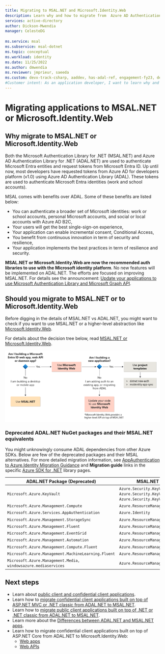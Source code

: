 ```yaml
---
title: Migrating to MSAL.NET and Microsoft.Identity.Web
description: Learn why and how to migrate from  Azure AD Authentication Library for .NET (ADAL.NET) to Microsoft Authentication Library for .NET (MSAL.NET) or Microsoft.Identity.Web
services: active-directory
author: Dickson-Mwendia
manager: CelesteDG

ms.service: msal
ms.subservice: msal-dotnet
ms.topic: conceptual
ms.workload: identity
ms.date: 11/25/2022
ms.author: dmwendia
ms.reviewer: jmprieur, saeeda
ms.custom: devx-track-csharp, aaddev, has-adal-ref, engagement-fy23, devx-track-dotnet
#Customer intent: As an application developer, I want to learn why and how to migrate from ADAL.NET and MSAL.NET or Microsoft.Identity.Web libraries.
---
```


# Migrating applications to MSAL.NET or Microsoft.Identity.Web

## Why migrate to MSAL.NET or Microsoft.Identity.Web

Both the Microsoft Authentication Library for .NET (MSAL.NET) and Azure AD Authentication Library for .NET (ADAL.NET) are used to authenticate Microsoft Entra entities and request tokens from Microsoft Entra ID. Up until now, most developers have requested tokens from Azure AD for developers platform (v1.0) using Azure AD Authentication Library (ADAL). These tokens are used to authenticate Microsoft Entra identities (work and school accounts). 

MSAL comes with benefits over ADAL. Some of these benefits are listed below:

- You can authenticate a broader set of Microsoft identities: work or school accounts, personal Microsoft accounts, and social or local accounts with Azure AD B2C,
- Your users will get the best single-sign-on experience,
- Your application can enable incremental consent, Conditional Access,
- You benefit from continuous innovation in term of security and resilience,
- Your application implements the best practices in term of resilience and security.

**MSAL.NET or Microsoft.Identity.Web are now the recommended auth libraries to use with the Microsoft identity platform**. No new features will be implemented on ADAL.NET. The efforts are focused on improving MSAL.NET. For details see the announcement: [Update your applications to use Microsoft Authentication Library and Microsoft Graph API](https://techcommunity.microsoft.com/t5/azure-active-directory-identity/update-your-applications-to-use-microsoft-authentication-library/ba-p/1257363).

## Should you migrate to MSAL.NET or to Microsoft.Identity.Web

Before digging in the details of MSAL.NET vs ADAL.NET, you might want to check if you want to use MSAL.NET or a higher-level abstraction like [Microsoft.Identity.Web](../microsoft-identity-web/index.md).

For details about the decision tree below, read [MSAL.NET or Microsoft.Identity.Web](https://github.com/AzureAD/microsoft-authentication-library-for-dotnet/wiki/MSAL.NET-or-Microsoft.Identity.Web).

!["Block diagram explaining how to choose if you need to use MSAL.NET and Microsoft.Identity.Web or both when migrating from ADAL.NET"](../media/msal-net-migration/decision-diagram.png)


### Deprecated ADAL.NET NuGet packages and their MSAL.NET equivalents

You might unknowingly consume ADAL dependencies from other Azure SDKs. Below are few of the deprecated packages and their MSAL alternatives. For more detailed migration information, see [AppAuthentication to Azure.Identity Migration Guidance](/dotnet/api/overview/azure/app-auth-migration) and **Migration guide** links in the specific [Azure SDK for .NET](/dotnet/api/overview/azure/) library pages.

|  ADAL.NET Package (Deprecated) | MSAL.NET Package (Current) |
| ----------- | ----------- |
| `Microsoft.Azure.KeyVault`| `Azure.Security.KeyVault.Secrets, Azure.Security.KeyVault.Keys, Azure.Security.KeyVault.Certificates`|
| `Microsoft.Azure.Management.Compute`| `Azure.ResourceManager.Compute`|
| `Microsoft.Azure.Services.AppAuthentication`| `Azure.Identity`| 
| `Microsoft.Azure.Management.StorageSync`| `Azure.ResourceManager.StorageSync`| 
| `Microsoft.Azure.Management.Fluent`| `Azure.ResourceManager`| 
| `Microsoft.Azure.Management.EventGrid`| `Azure.ResourceManager.EventGrid`| 
| `Microsoft.Azure.Management.Automation`| `Azure.ResourceManager.Automation`| 
| `Microsoft.Azure.Management.Compute.Fluent`| `Azure.ResourceManager.Compute`|
| `Microsoft.Azure.Management.MachineLearning.Fluent`| `Azure.ResourceManager.MachineLearningCompute`|
| `Microsoft.Azure.Management.Media, windowsazure.mediaservices`| `Azure.ResourceManager.Media`|

## Next steps

- Learn about [public client and confidential client applications](/azure/active-directory/develop/msal-client-applications).
- Learn how to [migrate confidential client applications built on top of ASP.NET MVC or .NET classic from ADAL.NET to MSAL.NET](migrate-confidential-client.md).
- Learn how to [migrate public client applications built on top of .NET or .NET classic from ADAL.NET to MSAL.NET](migrate-public-client.md).
- Learn more about the [Differences between ADAL.NET and MSAL.NET apps](differences-adal-msal-net.md).
- Learn how to migrate confidential client applications built on top of ASP.NET Core from ADAL.NET to Microsoft.Identity.Web:
  -  [Web apps](https://github.com/AzureAD/microsoft-identity-web/wiki/web-apps#migrating-from-previous-versions--adding-authentication)
  -  [Web APIs](https://github.com/AzureAD/microsoft-identity-web/wiki/web-apis)
